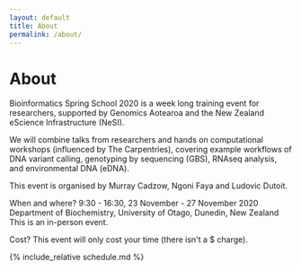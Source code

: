 ```yaml
---
layout: default
title: About
permalink: /about/
---
```


# About

Bioinformatics Spring School 2020 is a week long training event for researchers, supported by Genomics Aotearoa and the New Zealand eScience Infrastructure (NeSI).

We will combine talks from researchers and hands on computational workshops (influenced by The Carpentries), covering example workflows of DNA variant calling, genotyping by sequencing (GBS), RNAseq analysis, and environmental DNA (eDNA).

This event is organised by Murray Cadzow, Ngoni Faya and Ludovic Dutoit.

When and where?
9:30 - 16:30, 23 November - 27 November 2020
Department of Biochemistry, University of Otago, Dunedin, New Zealand
This is an in-person event.

Cost?
This event will only cost your time (there isn't a $ charge).

{% include_relative schedule.md %}
